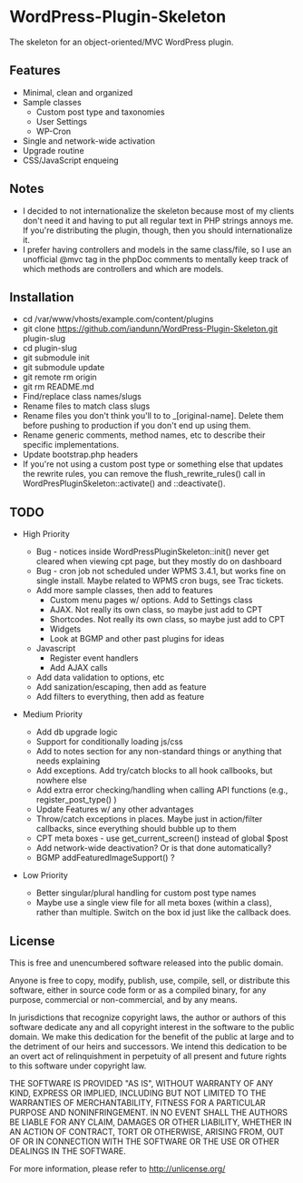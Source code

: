 # WordPress-Plugin-Skeleton

The skeleton for an object-oriented/MVC WordPress plugin.


## Features

* Minimal, clean and organized
* Sample classes
	* Custom post type and taxonomies
	* User Settings
	* WP-Cron
* Single and network-wide activation
* Upgrade routine
* CSS/JavaScript enqueing

## Notes

* I decided to not internationalize the skeleton because most of my clients don't need it and having to put all regular text in PHP strings annoys me. If you're distributing the plugin, though, then you should internationalize it.
* I prefer having controllers and models in the same class/file, so I use an unofficial @mvc tag in the phpDoc comments to mentally keep track of which methods are controllers and which are models. 


## Installation

* cd /var/www/vhosts/example.com/content/plugins
* git clone https://github.com/iandunn/WordPress-Plugin-Skeleton.git plugin-slug
* cd plugin-slug
* git submodule init
* git submodule update
* git remote rm origin
* git rm README.md
* Find/replace class names/slugs
* Rename files to match class slugs
* Rename files you don't think you'll to to _[original-name]. Delete them before pushing to production if you don't end up using them.
* Rename generic comments, method names, etc to describe their specific implementations. 
* Update bootstrap.php headers
* If you're not using a custom post type or something else that updates the rewrite rules, you can remove the flush_rewrite_rules() call in WordPresPluginSkeleton::activate() and ::deactivate().


## TODO

* High Priority
	* Bug - notices inside WordPressPluginSkeleton::init() never get cleared when viewing cpt page, but they mostly do on dashboard
	* Bug - cron job not scheduled under WPMS 3.4.1, but works fine on single install. Maybe related to WPMS cron bugs, see Trac tickets.
	* Add more sample classes, then add to features
		* Custom menu pages w/ options. Add to Settings class
		* AJAX. Not really its own class, so maybe just add to CPT
		* Shortcodes. Not really its own class, so maybe just add to CPT
		* Widgets
		* Look at BGMP and other past plugins for ideas
	* Javascript
		* Register event handlers
		* Add AJAX calls
	* Add data validation to options, etc 
	* Add sanization/escaping, then add as feature
	* Add filters to everything, then add as feature
	
* Medium Priority
	* Add db upgrade logic
	* Support for conditionally loading js/css
	* Add to notes section for any non-standard things or anything that needs explaining
	* Add exceptions. Add try/catch blocks to all hook callbooks, but nowhere else
	* Add extra error checking/handling when calling API functions (e.g., register_post_type() )
	* Update Features w/ any other advantages
	* Throw/catch exceptions in places. Maybe just in action/filter callbacks, since everything should bubble up to them
	* CPT meta boxes - use get_current_screen() instead of global $post
	* Add network-wide deactivation? Or is that done automatically?
	* BGMP addFeaturedImageSupport() ?
	
* Low Priority
	* Better singular/plural handling for custom post type names
	* Maybe use a single view file for all meta boxes (within a class), rather than multiple. Switch on the box id just like the callback does.
	
	
## License

This is free and unencumbered software released into the public domain.

Anyone is free to copy, modify, publish, use, compile, sell, or
distribute this software, either in source code form or as a compiled
binary, for any purpose, commercial or non-commercial, and by any
means.

In jurisdictions that recognize copyright laws, the author or authors
of this software dedicate any and all copyright interest in the
software to the public domain. We make this dedication for the benefit
of the public at large and to the detriment of our heirs and
successors. We intend this dedication to be an overt act of
relinquishment in perpetuity of all present and future rights to this
software under copyright law.

THE SOFTWARE IS PROVIDED "AS IS", WITHOUT WARRANTY OF ANY KIND,
EXPRESS OR IMPLIED, INCLUDING BUT NOT LIMITED TO THE WARRANTIES OF
MERCHANTABILITY, FITNESS FOR A PARTICULAR PURPOSE AND NONINFRINGEMENT.
IN NO EVENT SHALL THE AUTHORS BE LIABLE FOR ANY CLAIM, DAMAGES OR
OTHER LIABILITY, WHETHER IN AN ACTION OF CONTRACT, TORT OR OTHERWISE,
ARISING FROM, OUT OF OR IN CONNECTION WITH THE SOFTWARE OR THE USE OR
OTHER DEALINGS IN THE SOFTWARE.

For more information, please refer to <http://unlicense.org/>